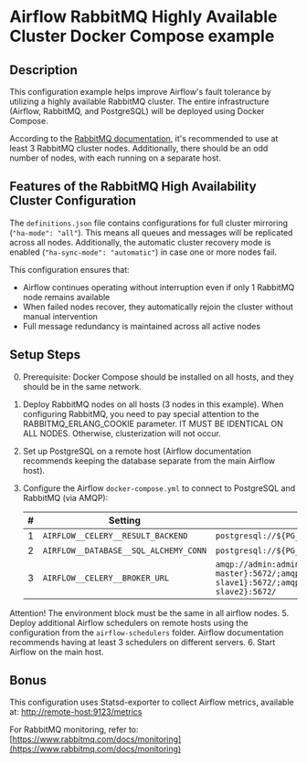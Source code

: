 # Airflow RabbitMQ Highly Available Cluster Docker Compose example
## Description
This configuration example helps improve Airflow's fault tolerance by utilizing a highly available RabbitMQ cluster. The entire infrastructure (Airflow, RabbitMQ, and PostgreSQL) will be deployed using Docker Compose.

According to the [RabbitMQ documentation](https://www.rabbitmq.com/docs/clustering#:~:text=(three%2C%20five%2C%20seven%2C%20or%20more)), it's recommended to use at least 3 RabbitMQ cluster nodes. Additionally, there should be an odd number of nodes, with each running on a separate host.

## Features of the RabbitMQ High Availability Cluster Configuration

The `definitions.json` file contains configurations for full cluster mirroring (`"ha-mode": "all"`). This means all queues and messages will be replicated across all nodes. Additionally, the automatic cluster recovery mode is enabled (`"ha-sync-mode": "automatic"`) in case one or more nodes fail.

This configuration ensures that:
- Airflow continues operating without interruption even if only 1 RabbitMQ node remains available
- When failed nodes recover, they automatically rejoin the cluster without manual intervention
- Full message redundancy is maintained across all active nodes

## Setup Steps
0. Prerequisite: Docker Compose should be installed on all hosts, and they should be in the same network.
1. Deploy RabbitMQ nodes on all hosts (3 nodes in this example).
   When configuring RabbitMQ, you need to pay special attention to the RABBITMQ_ERLANG_COOKIE parameter. IT MUST BE IDENTICAL ON ALL NODES. Otherwise, clusterization will not occur. 
3. Set up PostgreSQL on a remote host (Airflow documentation recommends keeping the database separate from the main Airflow host).
4. Configure the Airflow `docker-compose.yml` to connect to PostgreSQL and RabbitMQ (via AMQP):

   | # | Setting | Value |
   |---|---|---|
   | 1 | `AIRFLOW__CELERY__RESULT_BACKEND` | `postgresql://${PG_USER}:${PG_PASSWORD}@${PG_HOST}:5432/airflow` |
   | 2 | `AIRFLOW__DATABASE__SQL_ALCHEMY_CONN` | `postgresql://${PG_USER}:${PG_PASSWORD}@${PG_HOST}:5432/airflow` |
   | 3 | `AIRFLOW__CELERY__BROKER_URL` | `amqp://admin:admin@${RABBITMQ_MASTER:-rabbitmq-master}:5672/;amqp://admin:admin@${RABBITMQ_SLAVE_1:-rabbitmq-slave1}:5672/;amqp://admin:admin@${RABBITMQ_SLAVE_2:-rabbitmq-slave2}:5672/` |
Attention! The environment block must be the same in all airflow nodes.
5. Deploy additional Airflow schedulers on remote hosts using the configuration from the `airflow-schedulers` folder. Airflow documentation recommends having at least 3 schedulers on different servers.
6. Start Airflow on the main host.

## Bonus
This configuration uses Statsd-exporter to collect Airflow metrics, available at:
[http://remote-host:9123/metrics](http://remote-host:9123/metrics)

For RabbitMQ monitoring, refer to:
[https://www.rabbitmq.com/docs/monitoring](https://www.rabbitmq.com/docs/monitoring)
